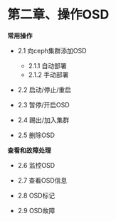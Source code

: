 # 第二章、操作OSD

**常用操作**

- 2.1 向ceph集群添加OSD

  * 2.1.1 自动部署

  - 2.1.2 手动部署
- 2.2 启动/停止/重启

- 2.3 暂停/开启OSD

- 2.4 踢出/加入集群

- 2.5 删除OSD

**查看和故障处理**

- 2.6 监控OSD

- 2.7 查看OSD信息

- 2.8 OSD标记

- 2.9 OSD故障
